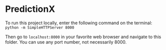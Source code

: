 # PredictionX

To run this project locally, enter the following command on the terminal:
```python -m SimpleHTTPServer 8000```

Then go to `localhost:8000` in your favorite web browser and navigate to this folder. You can use any port number, not necessarily 8000.

